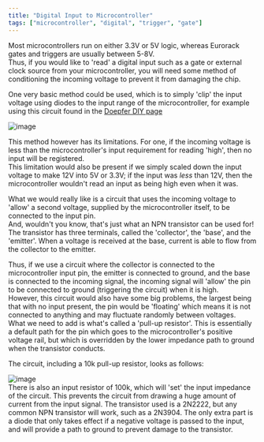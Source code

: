 ```yaml
---
title: "Digital Input to Microcontroller"
tags: ["microcontroller", "digital", "trigger", "gate"]
--- 
```

Most microcontrollers run on either 3.3V or 5V logic, whereas Eurorack gates and triggers are usually between 5-8V.  
Thus, if you would like to 'read' a digital input such as a gate or external clock source from your microcontroller, you will need some method of conditioning the incoming voltage to prevent it from damaging the chip.  
  
One very basic method could be used, which is to simply 'clip' the input voltage using diodes to the input range of the microcontroller, for example using this circuit found in the [Doepfer DIY page](https://doepfer.de/DIY/a100_diy.htm)  
  
![image](https://user-images.githubusercontent.com/79809962/146977585-e8bdfe69-e71a-4a7e-a47d-d230c48882c6.png)
  
This method however has its limitations. For one, if the incoming voltage is less than the microcontroller's input requirement for reading 'high', then no input will be registered.  
This limitation would also be present if we simply scaled down the input voltage to make 12V into 5V or 3.3V; if the input was *less* than 12V, then the microcontroller wouldn't read an input as being high even when it was.
  
What we would really like is a circuit that uses the incoming voltage to 'allow' a second voltage, supplied by the microcontroller itself, to be connected to the input pin.  
And, wouldn't you know, that's just what an NPN transistor can be used for!  
The transistor has three terminals, called the 'collector', the 'base', and the 'emitter'. When a voltage is received at the base, current is able to flow from the collector to the emitter.  

Thus, if we use a circuit where the collector is connected to the microcontroller input pin, the emitter is connected to ground, and the base is connected to the incoming signal, the incoming signal will 'allow' the pin to be connected to ground (triggering the circuit) when it is high.  
However, this circuit would also have some big problems, the largest being that with no input present, the pin would be 'floating' which means it is not connected to anything and may fluctuate randomly between voltages.  
What we need to add is what's called a 'pull-up resistor'. This is essentially a default path for the pin which goes to the microcontroller's positive voltage rail, but which is overridden by the lower impedance path to ground when the transistor conducts.
  
The circuit, including a 10k pull-up resistor, looks as follows:  
  
![image](https://user-images.githubusercontent.com/79809962/146978668-4944a99c-a10c-451e-89d4-ba2b81d9b353.png)  
There is also an input resistor of 100k, which will 'set' the input impedance of the circuit. This prevents the circuit from drawing a huge amount of current from the input signal. The transistor used is a 2N2222, but any common NPN transistor will work, such as a 2N3904.
The only extra part is a diode that only takes effect if a negative voltage is passed to the input, and will provide a path to ground to prevent damage to the transistor.
